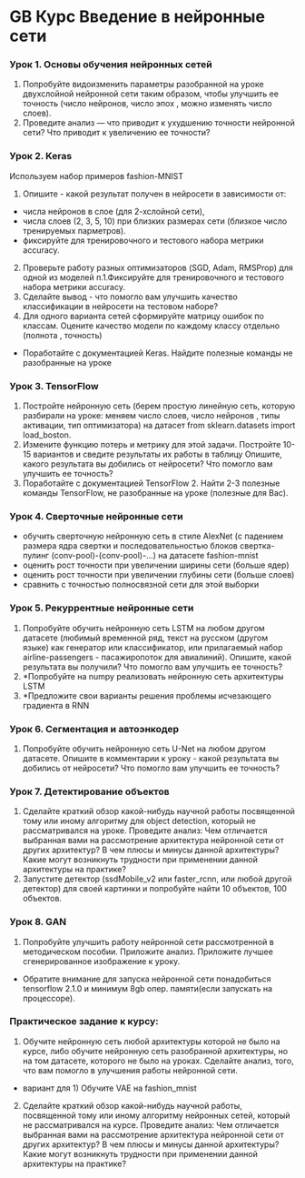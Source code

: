 # GB Курс Введение в нейронные сети

### Урок 1. Основы обучения нейронных сетей

1.	Попробуйте видоизменить параметры разобранной на уроке двухслойной нейронной сети таким образом, чтобы улучшить ее точность (число нейронов, число эпох , можно изменять число слоев).
2.	Проведите анализ — что приводит к ухудшению точности нейронной сети? Что приводит к увеличению ее точности?


### Урок 2. Keras

Используем набор примеров fashion-MNIST

1. Опишите - какой результат получен в нейросети в зависимости от: 
* числа нейронов в слое (для 2-хслойной сети), 
* числа слоев (2, 3, 5, 10) при близких размерах сети (близкое число тренируемых парметров). 
* фиксируйте для тренировочного и тестового набора метрики accuracy. 
2. Проверьте работу разных оптимизаторов (SGD, Adam, RMSProp) для одной из моделей п.1.Фиксируйте для тренировочного и тестового набора метрики accuracy. 
3. Сделайте вывод - что помогло вам улучшить качество классификации в нейросети на тестовом наборе? 
4. Для одного варианта сетей сформируйте матрицу ошибок по классам. Оцените качество модели по каждому классу отдельно (полнота , точность) 

* Поработайте с документацией Keras. Найдите полезные команды не разобранные на уроке


### Урок 3. TensorFlow

1.	Постройте нейронную сеть (берем простую линейную сеть, которую разбирали на уроке: меняем число слоев, число нейронов , типы активации, тип оптимизатора) на датасет from sklearn.datasets import load_boston.
2.	Измените функцию потерь и метрику для этой задачи. Постройте 10-15 вариантов и сведите результаты их работы в таблицу Опишите, какого результата вы добились от нейросети? Что помогло вам улучшить ее точность?
3.	Поработайте с документацией TensorFlow 2. Найти 2-3 полезные команды TensorFlow, не разобранные на уроке (полезные для Вас).


### Урок 4. Сверточные нейронные сети

*	обучить сверточную нейронную сеть в стиле AlexNet (с падением размера ядра свертки и последовательностью блоков свертка-пулинг (conv-pool)-(conv-pool)-...) на датасете fashion-mnist
*	оценить рост точности при увеличении ширины сети (больше ядер)
*	оценить рост точности при увеличении глубины сети (больше слоев)
*	сравнить с точностью полносвязной сети для этой выборки


### Урок 5. Рекуррентные нейронные сети

1.	Попробуйте обучить нейронную сеть LSTM на любом другом датасете (любимый временной ряд, текст на русском (другом языке) как генератор или классификатор, или прилагаемый набор airline-passengers - пасажиропоток для авиалиний). Опишите, какой результата вы получили? Что помогло вам улучшить ее точность?
2.	*Попробуйте на numpy реализовать нейронную сеть архитектуры LSTM
3.	*Предложите свои варианты решения проблемы исчезающего градиента в RNN


### Урок 6. Сегментация и автоэнкодер
1.	Попробуйте обучить нейронную сеть U-Net на любом другом датасете. Опишите в комментарии к уроку - какой результата вы добились от нейросети? Что помогло вам улучшить ее точность?


### Урок 7. Детектирование объектов
1.	Сделайте краткий обзор какой-нибудь научной работы посвященной тому или иному алгоритму для object detection, который не рассматривался на уроке. Проведите анализ: Чем отличается выбранная вами на рассмотрение архитектура нейронной сети от других архитектур? В чем плюсы и минусы данной архитектуры? Какие могут возникнуть трудности при применении данной архитектуры на практике?
2.	Запустите детектор (ssdMobile_v2 или faster_rcnn, или любой другой детектор) для своей картинки и попробуйте найти 10 объектов, 100 объектов.


### Урок 8. GAN

1. Попробуйте улучшить работу нейронной сети рассмотренной в методическом пособии. 
Приложите анализ. Приложите лучшее сгенерированное изображение к уроку.  
* Обратите внимание для запуска нейронной сети понадобиться tensorflow 2.1.0 и минимум 8gb опер. памяти(если запускать на процессоре).


### Практическое задание к курсу:
1.	Обучите нейронную сеть любой архитектуры которой не было на курсе, либо обучите нейронную сеть разобранной архитектуры, но на том датасете, которого не было на уроках. Сделайте анализ, того, что вам помогло в улучшения работы нейронной сети.
* вариант для 1) Обучите VAE на fashion_mnist

2.	Сделайте краткий обзор какой-нибудь научной работы, посвященной тому или иному алгоритму нейронных сетей, который не рассматривался на курсе. Проведите анализ: Чем отличается выбранная вами на рассмотрение архитектура нейронной сети от других архитектур? В чем плюсы и минусы данной архитектуры? Какие могут возникнуть трудности при применении данной архитектуры на практике?

